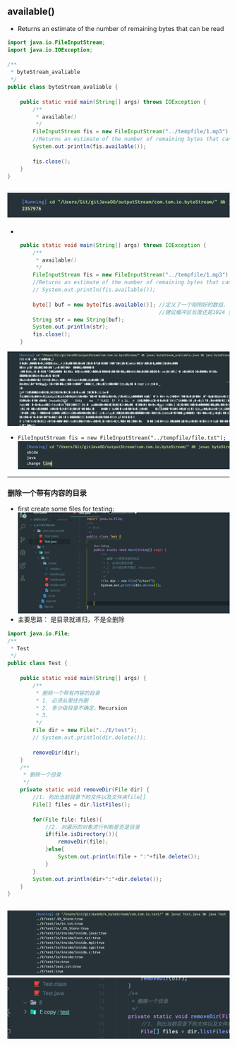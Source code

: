 ## available()
- Returns an estimate of the number of remaining bytes that can be read
```java
import java.io.FileInputStream;
import java.io.IOException;

/**
 * byteStream_avaliable
 */
public class byteStream_avaliable {

    public static void main(String[] args) throws IOException {
        /**
         * available()
         */
        FileInputStream fis = new FileInputStream("../tempfile/1.mp3");
        //Returns an estimate of the number of remaining bytes that can be read
        System.out.println(fis.available());

        fis.close();
    }
}
```
![](img/2019-12-29-16-51-55.png)
---
-
```java
    public static void main(String[] args) throws IOException {
        /**
         * available()
         */
        FileInputStream fis = new FileInputStream("../tempfile/1.mp3");
        //Returns an estimate of the number of remaining bytes that can be read
        // System.out.println(fis.available());

        byte[] buf = new byte[fis.available()]; //定义了一个刚刚好的数组. 注意：如果文件过大，容易溢出
                                                //建议缓冲区长度还是1024 整数倍
        String str = new String(buf);
        System.out.println(str);
        fis.close();
    }
```
![](img/2019-12-29-16-59-23.png)
- `FileInputStream fis = new FileInputStream("../tempfile/file.txt");`
![](img/2019-12-29-17-00-00.png)
---


### 删除一个带有内容的目录
- first create some files for testing:
![](img/2019-12-29-17-15-10.png)
- 主要思路： 是目录就递归，不是全删除
```java
import java.io.File;
/**
 * Test
 */
public class Test {

    public static void main(String[] args) {
        /**
         * 删除一个带有内容的目录
         * 1. 必须从里往外删
         * 2. 多少级目录不确定，Recursion
         * 3. 
         */
        File dir = new File("../E/test");
        // System.out.println(dir.delete());

        removeDir(dir);
    }
    /**
     * 删除一个目录
     */
    private static void removeDir(File dir) {
        //1. 列出当前目录下的文件以及文件夹file[]
        File[] files = dir.listFiles();

        for(File file: files){
            //2. 对遍历的对象进行判断是否是目录
            if(file.isDirectory()){
                removeDir(file);
            }else{
                System.out.println(file + ":"+file.delete());
            }
        }
        System.out.println(dir+":"+dir.delete());
    }
}
```
![](img/2019-12-29-17-26-43.png)
![](img/2019-12-29-17-27-04.png)
---

